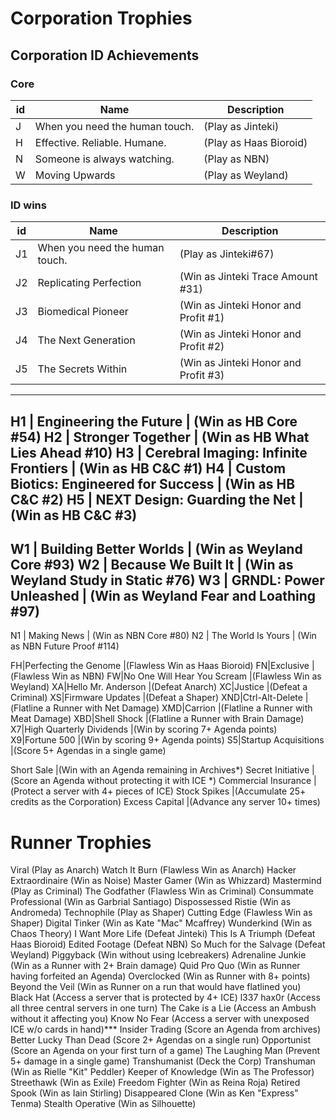 
# Corporation Trophies
## Corporation ID Achievements
### Core

id | Name | Description
--- | --- | ---
J | When you need the human touch. | (Play as Jinteki)
H | Effective. Reliable. Humane. | (Play as Haas Bioroid)
N | Someone is always watching. | (Play as NBN)
W | Moving Upwards | (Play as Weyland)

### ID wins

id | Name | Description
--- | --- | ---
J1 | When you need the human touch. | (Play as Jinteki#67)
J2 | Replicating Perfection | (Win as Jinteki Trace Amount #31)
J3 | Biomedical Pioneer | (Win as Jinteki Honor and Profit #1)
J4 | The Next Generation | (Win as Jinteki Honor and Profit #2)
J5 | The Secrets Within | (Win as Jinteki Honor and Profit #3)
---
H1 | Engineering the Future | (Win as HB Core #54)
H2 | Stronger Together | (Win as HB What Lies Ahead #10)
H3 | Cerebral Imaging: Infinite Frontiers | (Win as HB C&C #1)
H4 | Custom Biotics: Engineered for Success | (Win as HB C&C #2)
H5 | NEXT Design: Guarding the Net | (Win as HB C&C #3)
---
W1 | Building Better Worlds | (Win as Weyland Core #93)
W2 | Because We Built It | (Win as Weyland Study in Static #76)
W3 | GRNDL: Power Unleashed | (Win as Weyland Fear and Loathing #97)
---
N1 | Making News | (Win as NBN Core #80)
N2 | The World Is Yours | (Win as NBN Future Proof #114)

FH|Perfecting the Genome |(Flawless Win as Haas Bioroid)
FN|Exclusive |(Flawless Win as NBN)
FW|No One Will Hear You Scream |(Flawless Win as Weyland)
XA|Hello Mr. Anderson |(Defeat Anarch)
XC|Justice |(Defeat a Criminal)
XS|Firmware Updates |(Defeat a Shaper)
XND|Ctrl-Alt-Delete |(Flatline a Runner with Net Damage)
XMD|Carrion |(Flatline a Runner with Meat Damage)
XBD|Shell Shock |(Flatline a Runner with Brain Damage)
X7|High Quarterly Dividends |(Win by scoring 7+ Agenda points)
X9|Fortune 500 |(Win by scoring 9+ Agenda points)
S5|Startup Acquisitions |(Score 5+ Agendas in a single game)

Short Sale |(Win with an Agenda remaining in Archives*)
Secret Initiative |(Score an Agenda without protecting it with ICE *)
Commercial Insurance |(Protect a server with 4+ pieces of ICE)
Stock Spikes |(Accumulate 25+ credits as the Corporation)
Excess Capital |(Advance any server 10+ times)

# Runner Trophies
Viral (Play as Anarch)
Watch It Burn (Flawless Win as Anarch)
Hacker Extraordinaire (Win as Noise)
Master Gamer (Win as Whizzard)
Mastermind (Play as Criminal)
The Godfather (Flawless Win as Criminal)
Consummate Professional (Win as Garbrial Santiago)
Dispossessed Ristie (Win as Andromeda)
Technophile (Play as Shaper)
Cutting Edge (Flawless Win as Shaper)
Digital Tinker (Win as Kate "Mac" Mcaffrey)
Wunderkind (Win as Chaos Theory)
I Want More Life (Defeat Jinteki)
This Is A Triumph (Defeat Haas Bioroid)
Edited Footage (Defeat NBN)
So Much for the Salvage (Defeat Weyland)
Piggyback (Win without using Icebreakers)
Adrenaline Junkie (Win as a Runner with 2+ Brain damage)
Quid Pro Quo (Win as Runner having forfeited an Agenda)
Overclocked (Win as Runner with 8+ points)
Beyond the Veil (Win as Runner on a run that would have flatlined you)
Black Hat (Access a server that is protected by 4+ ICE)
l337 hax0r (Access all three central servers in one turn)
The Cake is a Lie (Access an Ambush without it affecting you)
Know No Fear (Access a server with unexposed ICE w/o cards in hand)***
Insider Trading (Score an Agenda from archives)
Better Lucky Than Dead (Score 2+ Agendas on a single run)
Opportunist (Score an Agenda on your first turn of a game)
The Laughing Man (Prevent 5+ damage in a single game)
Transhumanist (Deck the Corp)
Transhuman (Win as Rielle "Kit" Peddler)
Keeper of Knowledge (Win as The Professor)
Streethawk (Win as Exile)
Freedom Fighter (Win as Reina Roja)
Retired Spook (Win as Iain Stirling)
Disappeared Clone (Win as Ken "Express" Tenma)
Stealth Operative (Win as Silhouette)
